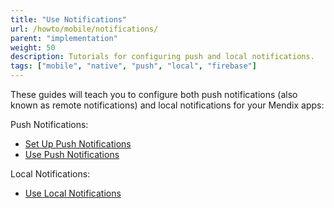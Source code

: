 ```yaml
---
title: "Use Notifications"
url: /howto/mobile/notifications/
parent: "implementation"
weight: 50
description: Tutorials for configuring push and local notifications.
tags: ["mobile", "native", "push", "local", "firebase"]
---
```


These guides will teach you to configure both push notifications (also known as remote notifications) and local notifications for your Mendix apps:

Push Notifications:

* [Set Up Push Notifications](/howto/mobile/setting-up-native-push-notifications/)
* [Use Push Notifications](/howto/mobile/native-remote-notifications/)

Local Notifications:

* [Use Local Notifications](/howto/mobile/local-notif-parent/)